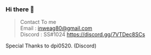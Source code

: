 ### Hi there 👋

<!--
**S-Series/S-Series** is a ✨ _special_ ✨ repository because its `README.md` (this file) appears on your GitHub profile.

Here are some ideas to get you started:

- 🔭 I’m currently working on ...
- 🌱 I’m currently learning ...
- 👯 I’m looking to collaborate on ...
- 🤔 I’m looking for help with ...
- 💬 Ask me about ...
- 📫 How to reach me: ...
- 😄 Pronouns: ...
- ⚡ Fun fact: ...
-->

>Contact To me  
Email : inweag80@gmail.com  
Discord : SS#1024
https://discord.gg/7VTDec8SCs
  
Special Thanks to dpi0520. (Discord)
